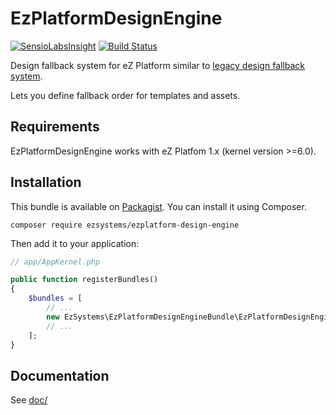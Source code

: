 # EzPlatformDesignEngine

[![SensioLabsInsight](https://insight.sensiolabs.com/projects/4c330566-a5a9-45c1-82a5-00d781f355a0/mini.png)](https://insight.sensiolabs.com/projects/4c330566-a5a9-45c1-82a5-00d781f355a0)
[![Build Status](https://travis-ci.org/ezsystems/ezplatform-design-engine.svg?branch=master)](https://travis-ci.org/ezsystems/ezplatform-design-engine)

Design fallback system for eZ Platform similar to
[legacy design fallback system](https://doc.ez.no/eZ-Publish/Technical-manual/5.x/Concepts-and-basics/Designs/Design-combinations).

Lets you define fallback order for templates and assets.

## Requirements
EzPlatformDesignEngine works with eZ Platfom 1.x (kernel version >=6.0).

## Installation
This bundle is available on [Packagist](https://packagist.org/packages/ezsystems/ez-platform-design-engine).
You can install it using Composer.

```
composer require ezsystems/ezplatform-design-engine
```

Then add it to your application:

```php
// app/AppKernel.php

public function registerBundles()
{
    $bundles = [
        // ...
        new EzSystems\EzPlatformDesignEngineBundle\EzPlatformDesignEngineBundle,
        // ...
    ];
}
```

## Documentation
See [doc/](doc)

